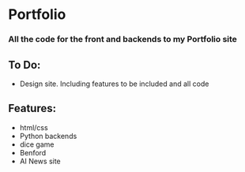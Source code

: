 # Portfolio
### All the code for the front and backends to my Portfolio site

## To Do:
- Design site.  Including features to be included and all code


## Features:
- html/css
- Python backends
- dice game
- Benford
- AI News site
